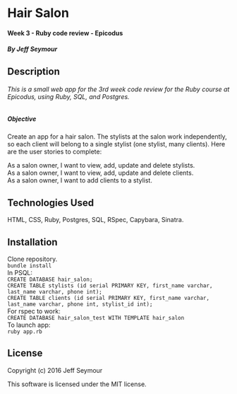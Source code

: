 # Hair Salon
#### Week 3 - Ruby code review - Epicodus  
##### By Jeff Seymour


## Description
###### This is a small web app for the 3rd week code review for the Ruby course at Epicodus, using Ruby, SQL, and Postgres.

##### Objective
Create an app for a hair salon. The stylists at the salon work independently, so each client will belong to a single stylist (one stylist, many clients). Here are the user stories to complete:

As a salon owner, I want to view, add, update and delete stylists.  
As a salon owner, I want to view, add, update and delete clients.  
As a salon owner, I want to add clients to a stylist.

## Technologies Used
HTML, CSS, Ruby, Postgres, SQL, RSpec, Capybara, Sinatra.

## Installation
Clone repository.  
```bundle install```  
In PSQL:  
`CREATE DATABASE hair_salon;`  
`CREATE TABLE stylists (id serial PRIMARY KEY, first_name varchar, last_name varchar, phone int);`  
`CREATE TABLE clients (id serial PRIMARY KEY, first_name varchar, last_name varchar, phone int, stylist_id int);`  
For rspec to work:  
`CREATE DATABASE hair_salon_test WITH TEMPLATE hair_salon`  
To launch app:  
```ruby app.rb```

## License
Copyright (c) 2016 Jeff Seymour

This software is licensed under the MIT license.
